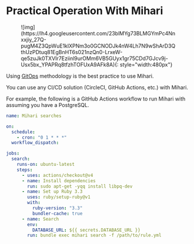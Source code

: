 # Practical Operation With Mihari

<figure markdown>
  ![img](https://lh4.googleusercontent.com/23blMYg73BLMGYmPc4Nnxxjiy_27Q-pugM4Z3QpWuE1klXPNm3o0GCNODJk4nW4Lh7N9wShArD3QthUzPDtuq81EgBnHT6s021nzQn0-LrxeW-qe5zuJk0TXVIr7Eziinl9urOMm6VB5GUyx1gr75CDd7GJcv9j-Usx5bx_YPAPRq8tfzhTOFUxA9AFk8A){: style="width:480px"}
</figure>

Using [GitOps](https://www.redhat.com/en/topics/devops/what-is-gitops) methodology is the best practice to use Mihari.

You can use any CI/CD solution (CircleCI, GitHub Actions, etc.) with Mihari.

For example, the following is a GitHub Actions workflow to run Mihari with assuming you have a PostgreSQL.

```yaml
name: Mihari searches

on:
  schedule:
    - cron: "0 1 * * *"
  workflow_dispatch:

jobs:
  search:
    runs-on: ubuntu-latest
    steps:
      - uses: actions/checkout@v4
      - name: Install dependencies
        run: sudo apt-get -yqq install libpq-dev
      - name: Set up Ruby 3.3
        uses: ruby/setup-ruby@v1
        with:
          ruby-version: "3.3"
          bundler-cache: true
      - name: Search
        env:
          DATABASE_URL: ${{ secrets.DATABASE_URL }}
        run: bundle exec mihari search -f /path/to/rule.yml
```
